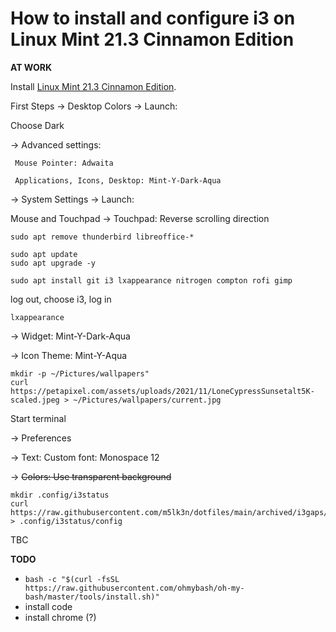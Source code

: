 # How to install and configure i3 on Linux Mint 21.3 Cinnamon Edition

**AT WORK**

Install [Linux Mint 21.3 Cinnamon Edition](https://www.linuxmint.com/edition.php?id=311).

First Steps
-> Desktop Colors -> Launch:

  Choose Dark

  -> Advanced settings:

     Mouse Pointer: Adwaita

     Applications, Icons, Desktop: Mint-Y-Dark-Aqua

-> System Settings -> Launch:

   Mouse and Touchpad -> Touchpad: Reverse scrolling direction

`sudo apt remove thunderbird libreoffice-*`

```
sudo apt update
sudo apt upgrade -y
```

`sudo apt install git i3 lxappearance nitrogen compton rofi gimp`

log out, choose i3, log in

`lxappearance` 

-> Widget: Mint-Y-Dark-Aqua

-> Icon Theme: Mint-Y-Aqua

```
mkdir -p ~/Pictures/wallpapers"
curl https://petapixel.com/assets/uploads/2021/11/LoneCypressSunsetalt5K-scaled.jpeg > ~/Pictures/wallpapers/current.jpg
```

Start terminal

-> Preferences

  -> Text: Custom font: Monospace 12

  -> ~~Colors: Use transparent background~~

```
mkdir .config/i3status
curl https://raw.githubusercontent.com/m5lk3n/dotfiles/main/archived/i3gaps/i3status/config > .config/i3status/config
```

TBC

**TODO**

- `bash -c "$(curl -fsSL https://raw.githubusercontent.com/ohmybash/oh-my-bash/master/tools/install.sh)"`
- install code
- install chrome (?)
